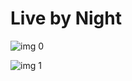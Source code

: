 # Live by Night

![img 0](https://fanart.tv/fanart/movies/259695/moviethumb/live-by-night-587b6aab94248.jpg)

![img 1](https://i.imgur.com/2K9Hzxk.png)

